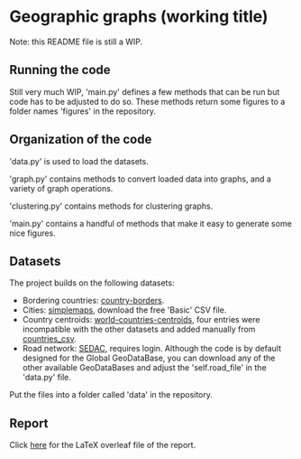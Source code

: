 # Geographic graphs (working title)

Note: this README file is still a WIP.

## Running the code

Still very much WIP, 'main.py' defines a few methods that can be run but code has to be adjusted to do so. These methods return some figures to a folder names 'figures' in the repository.

## Organization of the code

'data.py' is used to load the datasets.

'graph.py' contains methods to convert loaded data into graphs, and a variety of graph operations.

'clustering.py' contains methods for clustering graphs.

'main.py' contains a handful of methods that make it easy to generate some nice figures.

## Datasets

The project builds on the following datasets:

 - Bordering countries: [country-borders](https://github.com/geodatasource/country-borders/blob/master/GEODATASOURCE-COUNTRY-BORDERS.CSV).
 - Cities: [simplemaps](https://simplemaps.com/data/world-cities), download the free 'Basic' CSV file.
 - Country centroids: [world-countries-centroids](https://github.com/gavinr/world-countries-centroids/blob/master/dist/countries.csv), four entries were incompatible with the other datasets and added manually from [countries_csv](https://developers.google.com/public-data/docs/canonical/countries_csv).
 - Road network: [SEDAC](https://sedac.ciesin.columbia.edu/data/set/groads-global-roads-open-access-v1), requires login. Although the code is by default designed for the Global GeoDataBase, you can download any of the other available GeoDataBases and adjust the 'self.road_file' in the 'data.py' file.
 

 Put the files into a folder called 'data' in the repository.

 ## Report

Click [here](https://www.overleaf.com/read/hccdjstbwvgt) for the LaTeX overleaf file of the report.